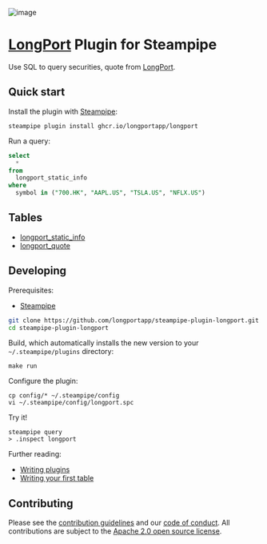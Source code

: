 ![image](https://hub.steampipe.io/images/plugins/turbot/longport-social-graphic.png)

# [LongPort](https://open.longportapp.com) Plugin for Steampipe

Use SQL to query securities, quote from [LongPort](https://open.longportapp.com).

## Quick start

Install the plugin with [Steampipe](https://steampipe.io):

```shell
steampipe plugin install ghcr.io/longportapp/longport
```

Run a query:

```sql
select
  *
from
  longport_static_info
where
  symbol in ("700.HK", "AAPL.US", "TSLA.US", "NFLX.US")
```

## Tables

- [longport_static_info](./docs/tables/longport_static_info.md)
- [longport_quote](./docs/tables/longport_quote.md)

## Developing

Prerequisites:

- [Steampipe](https://steampipe.io/downloads)

```sh
git clone https://github.com/longportapp/steampipe-plugin-longport.git
cd steampipe-plugin-longport
```

Build, which automatically installs the new version to your `~/.steampipe/plugins` directory:

```
make run
```

Configure the plugin:

```
cp config/* ~/.steampipe/config
vi ~/.steampipe/config/longport.spc
```

Try it!

```
steampipe query
> .inspect longport
```

Further reading:

- [Writing plugins](https://steampipe.io/docs/develop/writing-plugins)
- [Writing your first table](https://steampipe.io/docs/develop/writing-your-first-table)

## Contributing

Please see the [contribution guidelines](https://github.com/turbot/steampipe/blob/main/CONTRIBUTING.md) and our [code of conduct](https://github.com/turbot/steampipe/blob/main/CODE_OF_CONDUCT.md). All contributions are subject to the [Apache 2.0 open source license](https://github.com/turbot/steampipe-plugin-longport/blob/main/LICENSE).
